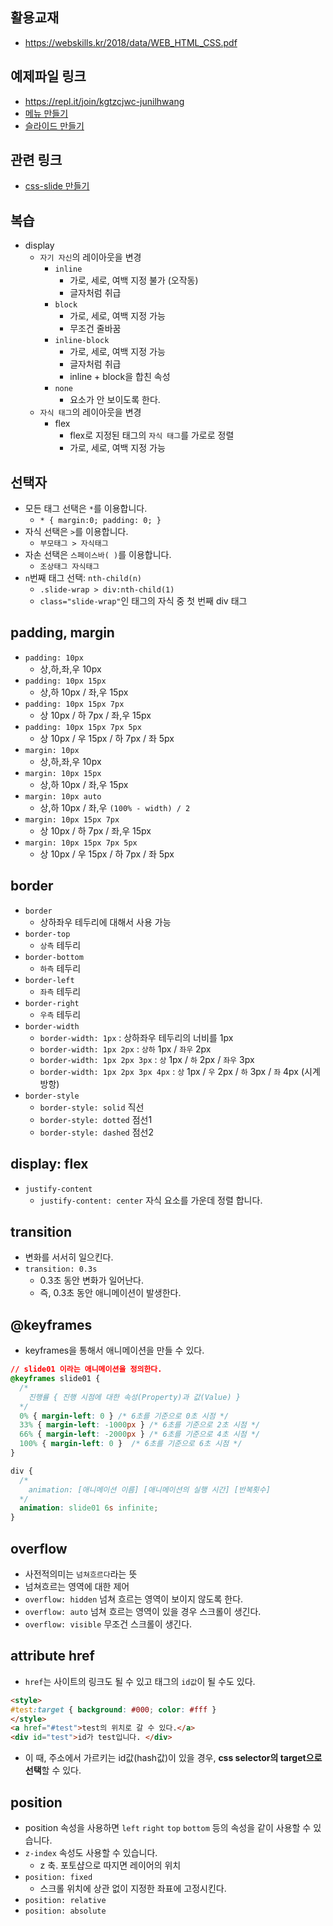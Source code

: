 ## 활용교재

- https://webskills.kr/2018/data/WEB_HTML_CSS.pdf

## 예제파일 링크

- https://repl.it/join/kgtzcjwc-junilhwang
- [메뉴 만들기](./example01.html)
- [슬라이드 만들기](./example02.html)

## 관련 링크

- [css-slide 만들기](http://junil-hwang.com/blog/css-slide-animation/)

## 복습

- display
  - `자기 자신`의 레이아웃을 변경
    - `inline`
      - 가로, 세로, 여백 지정 불가 (오작동)
      - 글자처럼 취급
    - `block`
      - 가로, 세로, 여백 지정 가능
      - 무조건 줄바꿈
    - `inline-block`
      - 가로, 세로, 여백 지정 가능
      - 글자처럼 취급
      - inline + block을 합친 속성
    - `none`
      - 요소가 안 보이도록 한다.
  - `자식 태그`의 레이아웃을 변경
    - flex
      - flex로 지정된 태그의 `자식 태그`를 가로로 정렬
      - 가로, 세로, 여백 지정 가능

## 선택자

- 모든 태그 선택은 `*`를 이용합니다.
  - `* { margin:0; padding: 0; }`
- 자식 선택은 `>`를 이용합니다.
  - `부모태그 > 자식태그`
- 자손 선택은 `스페이스바( )`를 이용합니다.
  - `조상태그 자식태그`
- `n`번째 태그 선택: `nth-child(n)`
  - `.slide-wrap > div:nth-child(1)`
  - `class="slide-wrap"`인 태그의 자식 중 첫 번째 div 태그

## padding, margin

- `padding: 10px`
  - 상,하,좌,우 10px
- `padding: 10px 15px`
  - 상,하 10px / 좌,우 15px
- `padding: 10px 15px 7px`
  - 상 10px / 하 7px / 좌,우 15px
- `padding: 10px 15px 7px 5px`
  - 상 10px / 우 15px / 하 7px / 좌 5px
- `margin: 10px`
  - 상,하,좌,우 10px
- `margin: 10px 15px`
  - 상,하 10px / 좌,우 15px
- `margin: 10px auto`
  - 상,하 10px / 좌,우 `(100% - width) / 2`
- `margin: 10px 15px 7px`
  - 상 10px / 하 7px / 좌,우 15px
- `margin: 10px 15px 7px 5px`
  - 상 10px / 우 15px / 하 7px / 좌 5px

## border

- `border`
  - 상하좌우 테두리에 대해서 사용 가능
- `border-top`
  - `상측` 테두리
- `border-bottom`
  - `하측` 테두리
- `border-left`
  - `좌측` 테두리
- `border-right`
  - `우측` 테두리
- `border-width`
  - `border-width: 1px` : 상하좌우 테두리의 너비를 1px
  - `border-width: 1px 2px` : `상하` 1px / `좌우` 2px
  - `border-width: 1px 2px 3px` : `상` 1px / `하` 2px / `좌우` 3px
  - `border-width: 1px 2px 3px 4px` : `상` 1px / `우` 2px / `하` 3px / `좌` 4px (시계방항)
- `border-style`
  - `border-style: solid` 직선
  - `border-style: dotted` 점선1
  - `border-style: dashed` 점선2

## display: flex
- `justify-content`
  - `justify-content: center` 자식 요소를 가운데 정렬 합니다.

## transition

- 변화를 서서히 일으킨다.
- `transition: 0.3s`
  - 0.3초 동안 변화가 일어난다.
  - 즉, 0.3초 동안 애니메이션이 발생한다.

## @keyframes
- keyframes을 통해서 애니메이션을 만들 수 있다.

```css
// slide01 이라는 애니메이션을 정의한다.
@keyframes slide01 {
  /*
    진행률 { 진행 시점에 대한 속성(Property)과 값(Value) }
  */
  0% { margin-left: 0 } /* 6초를 기준으로 0초 시점 */
  33% { margin-left: -1000px } /* 6초를 기준으로 2초 시점 */
  66% { margin-left: -2000px } /* 6초를 기준으로 4초 시점 */
  100% { margin-left: 0 }  /* 6초를 기준으로 6초 시점 */
}

div {
  /*
    animation: [애니메이션 이름] [애니메이션의 실행 시간] [반복횟수]
  */
  animation: slide01 6s infinite;
}
```

## overflow

- 사전적의미는 `넘쳐흐르다`라는 뜻
- 넘쳐흐르는 영역에 대한 제어
- `overflow: hidden` 넘쳐 흐르는 영역이 보이지 않도록 한다.
- `overflow: auto` 넘쳐 흐르는 영역이 있을 경우 스크롤이 생긴다.
- `overflow: visible` 무조건 스크롤이 생긴다.

## attribute href

- `href`는 사이트의 링크도 될 수 있고 태그의 `id값`이 될 수도 있다.
```html
<style>
#test:target { background: #000; color: #fff }
</style>
<a href="#test">test의 위치로 갈 수 있다.</a>
<div id="test">id가 test입니다. </div>
```
- 이 때, 주소에서 가르키는 id값(hash값)이 있을 경우, **css selector의 target으로 선택**할 수 있다.
 
## position
- position 속성을 사용하면 `left` `right` `top` `bottom` 등의 속성을 같이 사용할 수 있습니다.
- `z-index` 속성도 사용할 수 있습니다.
  - z 축. 포토샵으로 따지면 레이어의 위치
- `position: fixed`
  - 스크롤 위치에 상관 없이 지정한 좌표에 고정시킨다.
- `position: relative`
- `position: absolute`
